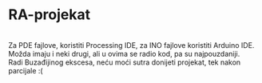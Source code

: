 # RA-projekat
<br>
Za PDE fajlove, koristiti Processing IDE, za INO fajlove koristiti Arduino IDE. Možda imaju i neki drugi, ali u ovima se radio kod, pa su najpouzdaniji.
<br>
Radi Buzađijinog ekscesa, neću moći sutra donijeti projekat, tek nakon parcijale :(
